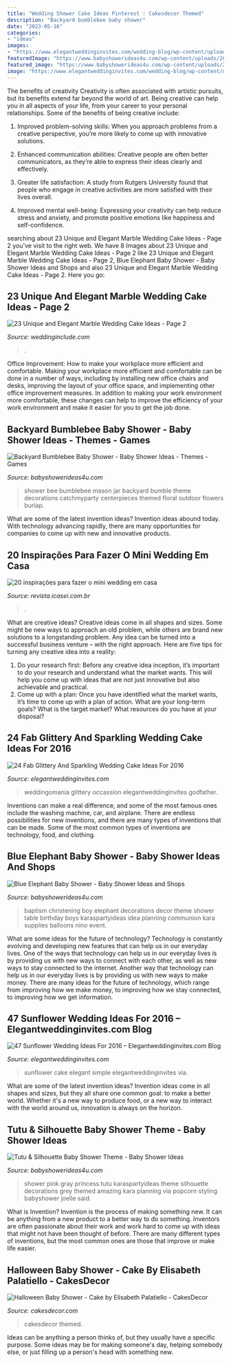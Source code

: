 ```yaml
---
title: "Wedding Shower Cake Ideas Pinterest : Cakesdecor Themed"
description: "Backyard bumblebee baby shower"
date: "2023-05-16"
categories:
- "ideas"
images:
- "https://www.elegantweddinginvites.com/wedding-blog/wp-content/uploads/2015/12/Pretty-One-Tier-silver-Wedding-Cakes-To-Get-Inspired.jpg"
featuredImage: "https://www.babyshowerideas4u.com/wp-content/uploads/2017/06/Backyard-Bumblebee-Baby-Shower-Floral-Mason-Jar-600x900.jpg"
featured_image: "https://www.babyshowerideas4u.com/wp-content/uploads/2017/06/Backyard-Bumblebee-Baby-Shower-Floral-Mason-Jar-600x900.jpg"
image: "https://www.elegantweddinginvites.com/wedding-blog/wp-content/uploads/2015/12/Pretty-One-Tier-silver-Wedding-Cakes-To-Get-Inspired.jpg"
---
```



The benefits of creativity
Creativity is often associated with artistic pursuits, but its benefits extend far beyond the world of art. Being creative can help you in all aspects of your life, from your career to your personal relationships.
Some of the benefits of being creative include:

1. Improved problem-solving skills: When you approach problems from a creative perspective, you’re more likely to come up with innovative solutions.

2. Enhanced communication abilities: Creative people are often better communicators, as they’re able to express their ideas clearly and effectively.

3. Greater life satisfaction: A study from Rutgers University found that people who engage in creative activities are more satisfied with their lives overall.

4. Improved mental well-being: Expressing your creativity can help reduce stress and anxiety, and promote positive emotions like happiness and self-confidence.

	

		
searching about 23 Unique and Elegant Marble Wedding Cake Ideas - Page 2 you've visit to the right web. We have 8 Images about 23 Unique and Elegant Marble Wedding Cake Ideas - Page 2 like 23 Unique and Elegant Marble Wedding Cake Ideas - Page 2, Blue Elephant Baby Shower - Baby Shower Ideas and Shops and also 23 Unique and Elegant Marble Wedding Cake Ideas - Page 2. Here you go:
		
    
## 23 Unique And Elegant Marble Wedding Cake Ideas - Page 2

<img loading=lazy src="http://www.weddinginclude.com/wp-content/uploads/2017/06/Trendy-Gold-and-Marble-Wedding-Cakes.jpg" onerror="this.onerror=null;this.src='https://tse4.mm.bing.net/th?id=OIP.yEmjzE5tHDoZ3JFaPVgpzQHaLG&amp;pid=15.1';" alt="23 Unique and Elegant Marble Wedding Cake Ideas - Page 2">

_Source: weddinginclude.com_

>. 

	

Office Improvement: How to make your workplace more efficient and comfortable.
Making your workplace more efficient and comfortable can be done in a number of ways, including by installing new office chairs and desks, improving the layout of your office space, and implementing other office improvement measures. In addition to making your work environment more comfortable, these changes can help to improve the efficiency of your work environment and make it easier for you to get the job done.

    
## Backyard Bumblebee Baby Shower - Baby Shower Ideas - Themes - Games

<img loading=lazy src="https://www.babyshowerideas4u.com/wp-content/uploads/2017/06/Backyard-Bumblebee-Baby-Shower-Floral-Mason-Jar-600x900.jpg" onerror="this.onerror=null;this.src='https://tse2.mm.bing.net/th?id=OIP.Lif067dE9Tex9VJa06_ysgHaLH&amp;pid=15.1';" alt="Backyard Bumblebee Baby Shower - Baby Shower Ideas - Themes - Games">

_Source: babyshowerideas4u.com_

>shower bee bumblebee mason jar backyard bumble theme decorations catchmyparty centerpieces themed floral outdoor flowers burlap. 

	

What are some of the latest invention ideas?
Invention ideas abound today. With technology advancing rapidly, there are many opportunities for companies to come up with new and innovative products.

    
## 20 Inspirações Para Fazer O Mini Wedding Em Casa

<img loading=lazy src="https://revista.icasei.com.br/wp-content/uploads/2018/05/Como-fazer-mini-wedding-dos-sonhos-em-casa-10.jpg" onerror="this.onerror=null;this.src='https://tse3.mm.bing.net/th?id=OIP.pWRCI2A45ZGIiHJr-7ILJgHaKJ&amp;pid=15.1';" alt="20 inspirações para fazer o mini wedding em casa">

_Source: revista.icasei.com.br_

>. 

	

What are creative ideas?
Creative ideas come in all shapes and sizes. Some might be new ways to approach an old problem, while others are brand new solutions to a longstanding problem. Any idea can be turned into a successful business venture – with the right approach. Here are five tips for turning any creative idea into a reality: 
1. Do your research first: Before any creative idea inception, it’s important to do your research and understand what the market wants. This will help you come up with ideas that are not just innovative but also achievable and practical. 
2. Come up with a plan: Once you have identified what the market wants, it’s time to come up with a plan of action. What are your long-term goals? What is the target market? What resources do you have at your disposal?

    
## 24 Fab Glittery And Sparkling Wedding Cake Ideas For 2016

<img loading=lazy src="https://www.elegantweddinginvites.com/wedding-blog/wp-content/uploads/2015/12/Pretty-One-Tier-silver-Wedding-Cakes-To-Get-Inspired.jpg" onerror="this.onerror=null;this.src='https://tse2.mm.bing.net/th?id=OIP.mReYzckrGxT6Yxh58Yn5TAHaLH&amp;pid=15.1';" alt="24 Fab Glittery And Sparkling Wedding Cake Ideas For 2016">

_Source: elegantweddinginvites.com_

>weddingomania glittery occassion elegantweddinginvites godfather. 

	

Inventions can make a real difference, and some of the most famous ones include the washing machine, car, and airplane. There are endless possibilities for new inventions, and there are many types of inventions that can be made. Some of the most common types of inventions are technology, food, and clothing.

    
## Blue Elephant Baby Shower - Baby Shower Ideas And Shops

<img loading=lazy src="https://babyshowerideas4u.com/wp-content/uploads/2014/02/971223_269032166570168_1056644052_n_600x907.jpg" onerror="this.onerror=null;this.src='https://tse2.mm.bing.net/th?id=OIP.jXj4E_QUt5cs3vcBZr1bKwHaLM&amp;pid=15.1';" alt="Blue Elephant Baby Shower - Baby Shower Ideas and Shops">

_Source: babyshowerideas4u.com_

>baptism christening boy elephant decorations decor theme shower table birthday boys karaspartyideas idea planning communion kara supplies balloons nino event. 

	

What are some ideas for the future of technology?
Technology is constantly evolving and developing new features that can help us in our everyday lives. One of the ways that technology can help us in our everyday lives is by providing us with new ways to connect with each other, as well as new ways to stay connected to the internet. Another way that technology can help us in our everyday lives is by providing us with new ways to make money. There are many ideas for the future of technology, which range from improving how we make money, to improving how we stay connected, to improving how we get information.

    
## 47 Sunflower Wedding Ideas For 2016 – Elegantweddinginvites.com Blog

<img loading=lazy src="https://www.elegantweddinginvites.com/wedding-blog/wp-content/uploads/2015/12/elegant-simple-wedding-cake-with-sunflower-and-wooden-stand.jpg" onerror="this.onerror=null;this.src='https://tse2.mm.bing.net/th?id=OIP.VxjDUxfYH4X7YxrYkn3ZUgHaLH&amp;pid=15.1';" alt="47 Sunflower Wedding Ideas For 2016 – Elegantweddinginvites.com Blog">

_Source: elegantweddinginvites.com_

>sunflower cake elegant simple elegantweddinginvites via. 

	

What are some of the latest invention ideas?
Invention ideas come in all shapes and sizes, but they all share one common goal: to make a better world. Whether it's a new way to produce food, or a new way to interact with the world around us, innovation is always on the horizon.

    
## Tutu &amp; Silhouette Baby Shower Theme - Baby Shower Ideas

<img loading=lazy src="https://babyshowerideas4u.com/wp-content/uploads/2014/02/197638_10151338347461324_672423923_n_600x900.jpg" onerror="this.onerror=null;this.src='https://tse2.mm.bing.net/th?id=OIP.WXQK6LJhKIgWN3I7213mEwHaLH&amp;pid=15.1';" alt="Tutu &amp; Silhouette Baby Shower Theme - Baby Shower Ideas">

_Source: babyshowerideas4u.com_

>shower pink gray princess tutu karaspartyideas theme silhouette decorations grey themed amazing kara planning via popcorn styling babyshower joelle said. 

	

What is Invention?
Invention is the process of making something new. It can be anything from a new product to a better way to do something. Inventors are often passionate about their work and work hard to come up with ideas that might not have been thought of before. There are many different types of inventions, but the most common ones are those that improve or make life easier.

    
## Halloween Baby Shower - Cake By Elisabeth Palatiello - CakesDecor

<img loading=lazy src="https://pic.cakesdecor.com/m/fyvsbynwnxus5be5d7ay.jpg" onerror="this.onerror=null;this.src='https://tse1.mm.bing.net/th?id=OIP.L_rU84oWRBtRrmI4xrs9cgHaLH&amp;pid=15.1';" alt="Halloween Baby Shower - Cake by Elisabeth Palatiello - CakesDecor">

_Source: cakesdecor.com_

>cakesdecor themed. 

	

Ideas can be anything a person thinks of, but they usually have a specific purpose. Some ideas may be for making someone's day, helping somebody else, or just filling up a person's head with something new.

